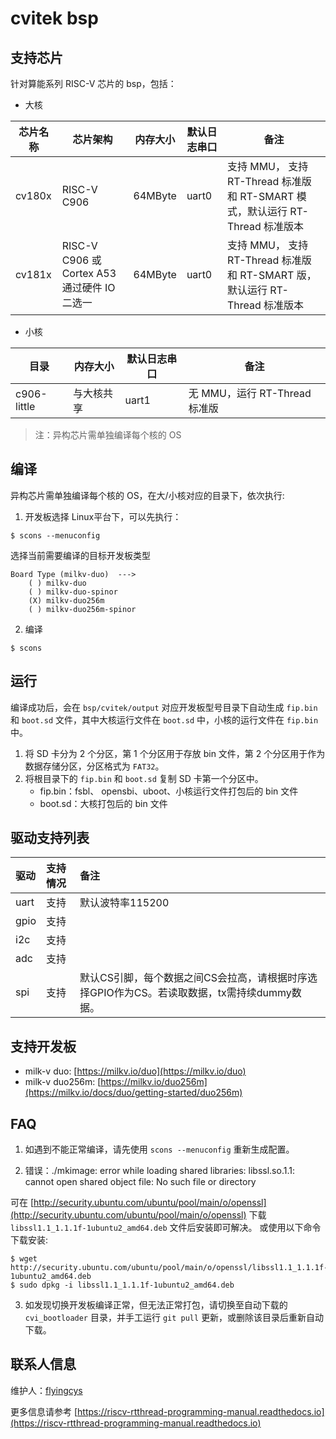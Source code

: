 # cvitek bsp


## 支持芯片
针对算能系列 RISC-V 芯片的 bsp，包括：

- 大核

| 芯片名称 | 芯片架构 | 内存大小 | 默认日志串口 | 备注 |
| ------- | ------- |------- | -------- | -------- |
| cv180x | RISC-V C906 | 64MByte | uart0 | 支持 MMU， 支持 RT-Thread 标准版 和 RT-SMART 模式，默认运行 RT-Thread 标准版本 |
| cv181x | RISC-V C906 或 Cortex A53 通过硬件 IO 二选一 | 64MByte | uart0 | 支持 MMU， 支持 RT-Thread 标准版 和 RT-SMART 版，默认运行 RT-Thread 标准版本 |

- 小核

| 目录 | 内存大小 | 默认日志串口 | 备注 |
| ---- | ------- | -------- | --- |
| c906-little | 与大核共享 | uart1 | 无 MMU，运行 RT-Thread 标准版 |

> 注：异构芯片需单独编译每个核的 OS

## 编译
异构芯片需单独编译每个核的 OS，在大/小核对应的目录下，依次执行:

1. 开发板选择
Linux平台下，可以先执行：
```shell
$ scons --menuconfig
```

选择当前需要编译的目标开发板类型
```shell
Board Type (milkv-duo)  --->
    ( ) milkv-duo
    ( ) milkv-duo-spinor
    (X) milkv-duo256m
    ( ) milkv-duo256m-spinor
```

2. 编译
```shell
$ scons
```

## 运行

编译成功后，会在 `bsp/cvitek/output` 对应开发板型号目录下自动生成 `fip.bin` 和 `boot.sd` 文件，其中大核运行文件在 `boot.sd` 中，小核的运行文件在 `fip.bin` 中。

1. 将 SD 卡分为 2 个分区，第 1 个分区用于存放 bin 文件，第 2 个分区用于作为数据存储分区，分区格式为 `FAT32`。
2. 将根目录下的 `fip.bin` 和 `boot.sd` 复制 SD 卡第一个分区中。
	- fip.bin：fsbl、 opensbi、uboot、小核运行文件打包后的 bin 文件
	- boot.sd：大核打包后的 bin 文件

## 驱动支持列表

| 驱动 | 支持情况 | 备注              |
| :--- | :------- | :---------------- |
| uart | 支持     | 默认波特率115200 |
| gpio | 支持 |  |
| i2c  | 支持 |  |
| adc | 支持 |  |
| spi | 支持 | 默认CS引脚，每个数据之间CS会拉高，请根据时序选择GPIO作为CS。若读取数据，tx需持续dummy数据。|

## 支持开发板
- milk-v duo: [https://milkv.io/duo](https://milkv.io/duo)
- milk-v duo256m: [https://milkv.io/duo256m](https://milkv.io/docs/duo/getting-started/duo256m)

## FAQ
1. 如遇到不能正常编译，请先使用 `scons --menuconfig` 重新生成配置。

2. 错误：./mkimage: error while loading shared libraries: libssl.so.1.1: cannot open shared object file: No such file or directory

可在 [http://security.ubuntu.com/ubuntu/pool/main/o/openssl](http://security.ubuntu.com/ubuntu/pool/main/o/openssl) 下载 `libssl1.1_1.1.1f-1ubuntu2_amd64.deb` 文件后安装即可解决。
或使用以下命令下载安装:
```shell
$ wget http://security.ubuntu.com/ubuntu/pool/main/o/openssl/libssl1.1_1.1.1f-1ubuntu2_amd64.deb
$ sudo dpkg -i libssl1.1_1.1.1f-1ubuntu2_amd64.deb
```

3. 如发现切换开发板编译正常，但无法正常打包，请切换至自动下载的 `cvi_bootloader` 目录，并手工运行 `git pull` 更新，或删除该目录后重新自动下载。

## 联系人信息

维护人：[flyingcys](https://github.com/flyingcys)

更多信息请参考 [https://riscv-rtthread-programming-manual.readthedocs.io](https://riscv-rtthread-programming-manual.readthedocs.io)